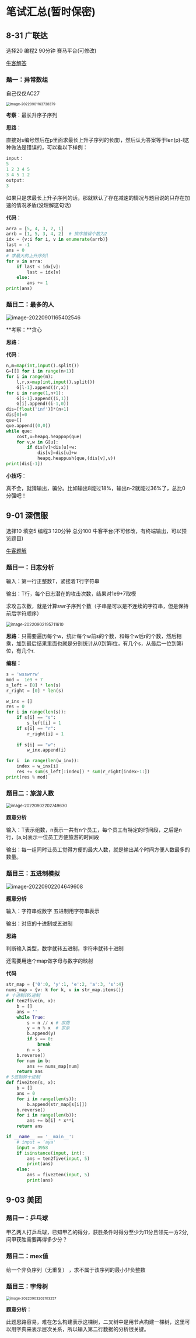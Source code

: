 # 笔试汇总(暂时保密)
## 8-31 广联达
选择20 编程2  90分钟  赛马平台(可修改)

[牛客解答](https://www.nowcoder.com/discuss/1035451?type=all&order=recall&pos=&page=1&ncTraceId=&channel=-1&source_id=search_all_nctrack&gio_id=24610FBF80DDDDA0184C47CB8997DF97-1662017972306)

### 题一：异常数组

自己仅仅AC27

<img src="https://raw.githubusercontent.com/kongyan66/Img-for-md/master/img/image-20220901163738379.png" alt="image-20220901163738379" style="zoom: 67%;" />

**考察**：最长升序子序列

**思路**：

直接对s编号然后在p里面求最长上升子序列的长度l，然后认为答案等于len(p)-l这种做法是错误的，可以看以下样例：

```python
input：
5
1 2 3 4 5
3 4 5 1 2
output:
3
```

如果只是求最长上升子序列的话，那就默认了存在减速的情况与题目说的只存在加速的情况矛盾(没理解这句话)

**代码**：

```python
arra = [5, 4, 3, 2, 1]
arrb = [1, 5, 3, 4, 2]  # 排序错误个数为2
idx = {v:i for i, v in enumerate(arrb)}
last = -1
ans = 0
# 求最大的上升序列l
for v in arra:
    if last < idx[v]:
        last = idx[v]
    else:
        ans += 1
print(ans)
```



### 题目二：最多的人

![image-20220901165402546](https://raw.githubusercontent.com/kongyan66/Img-for-md/master/img/image-20220901165402546.png)

**考察：**贪心

**思路**：



**代码**：

```python
n,m=map(int,input().split())
G=[[] for i in range(n+1)]
for i in range(m):
    l,r,x=map(int,input().split())
    G[l-1].append((r,x))
for i in range(1,n+1):
    G[i-1].append((i,1))
    G[i].append((i-1,0))
dis=[float('inf')]*(n+1)
dis[0]=0
que=[]
que.append((0,0))
while que:
    cost,u=heapq.heappop(que)
    for v,w in G[u]:
        if dis[v]>dis[u]+w:
            dis[v]=dis[u]+w
            heapq.heappush(que,(dis[v],v))
print(dis[-1])
```

**小技巧**：

真不会，就猜输出，骗分。比如输出8能过18%，输出n-2就能过36%了，总比0分强吧！



## 9-01 深信服

选择10 填空5 编程3  120分钟   总分100 牛客平台(不可修改，有终端输出，可以预览题目)

[牛客题解](https://www.nowcoder.com/discuss/1036854?type=post&order=recall&pos=&page=1&ncTraceId=&channel=-1&source_id=search_post_nctrack&gio_id=24610FBF80DDDDA0184C47CB8997DF97-1662106799638)

### 题目一：日志分析

输入：第一行正整数T，紧接着T行字符串

输出：T行，每个日志潜在的攻击次数，结果对1e9+7取模

求攻击次数，就是计算swr子序列个数（子串是可以是不连续的字符串，但是保持前后字符顺序）

<img src="https://raw.githubusercontent.com/kongyan66/Img-for-md/master/img/image-20220902195711610.png" alt="image-20220902195711610" style="zoom: 80%;" />

**思路**：只需要遍历每个w，统计每个w前s的个数，和每个w后r的个数，然后相乘，加到最后结果里面也就是分别统计从0到第i位，有几个s，从最后一位到第i位，有几个r.

**编程：**

```python
s = 'wsswrrw'
mod =  1e9 + 7 
s_left = [0] * len(s)
r_right = [0] * len(s)

w_inx = []
res = 0
for i in range(len(s)):
    if s[i] == "s":
        s_left[i] = 1
    if s[i] == "r":
        r_right[i] = 1
        
    if s[i] == "w":
        w_inx.append(i)

for i  in range(len(w_inx)):
    index = w_inx[i]
    res += sum(s_left[:index]) * sum(r_right[index+1:])
print(res % mod)
```

### 题目二：旅游人数

<img src="https://raw.githubusercontent.com/kongyan66/Img-for-md/master/img/image-20220902202749630.png" alt="image-20220902202749630" style="zoom: 80%;" />

**题意分析**

输入：T表示组数，n表示一共有n个员工，每个员工有特定的时间段，之后是n行，[a,b]表示一位员工方便旅游的时间段

输出：每一组同时让员工觉得方便的最大人数，就是输出某个时间方便人数最多的数量。





### 题目三：五进制模拟

![image-20220902204649608](https://raw.githubusercontent.com/kongyan66/Img-for-md/master/img/image-20220902204649608.png)

**题意分析**

输入：字符串或数字 五进制用字符串表示

输出：对应的十进制或五进制

**思路**

判断输入类型，数字就转五进制，字符串就转十进制

还需要用连个map做字母与数字的映射

**代码**

```python
str_map = {'0':0, 'y':1, 'e':2, 'a':3, 's':4}
nums_map = {v: k for k, v in str_map.items()}
# 十进制转5进制
def ten2five(n, x):
    b = []
    ans = ''
    while True:
        s = n // x # 求商
        y = n % x  # 求余
        b.append(y)
        if s == 0:
            break
        n = s
    b.reverse()
    for num in b:
        ans += nums_map[num]
    return ans
# 5进制转十进制
def five2ten(s, x):
    b = []
    ans = 0
    for i in range(len(s)):
        b.append(str_map[s[i]])
    b.reverse()
    for i in range(len(b)):
        ans += b[i] * x**i
    return ans

if __name__ == '__main__':  
    # input = ‘aya'
    input = 3958  
    if isinstance(input, int):
        ans = ten2five(input, 5)
        print(ans)
    else:
        ans = five2ten(input, 5)
        print(ans)
```



## 9-03 美团

### 题目一：乒乓球

甲乙两人打乒乓球，已知甲乙的得分，获胜条件时得分至少为11分且领先一方2分, 问甲获胜需要再得多少分？

### 题目二：mex值

给一个非负序列（无重复） ，求不属于该序列的最小非负整数

### 题目三：字母树

<img src="https://raw.githubusercontent.com/kongyan66/Img-for-md/master/img/image-20220903202103257.png" alt="image-20220903202103257" style="zoom:67%;" />

**题意分析**：

此题思路容易，难在怎么构建表示这棵树，二叉树中是用节点构建一棵树，这里可以用字典来表示层次关系，所以输入第二行数据的分析很关键。



